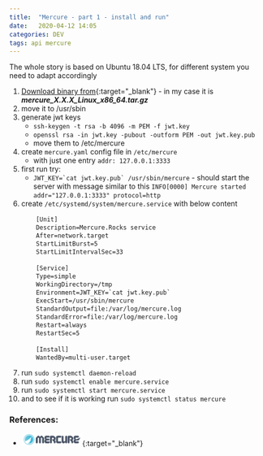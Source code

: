 ```yaml
---
title:  "Mercure - part 1 - install and run"
date:   2020-04-12 14:05
categories: DEV
tags: api mercure
---
```



The whole story is based on Ubuntu 18.04 LTS, for different system you need to adapt accordingly

1. [Download binary from](https://github.com/dunglas/mercure/releases){:target="_blank"} - in my case it is ***mercure_X.X.X_Linux_x86_64.tar.gz***
2. move it to /usr/sbin
3. generate jwt keys
   * `ssh-keygen -t rsa -b 4096 -m PEM -f jwt.key`
   * `openssl rsa -in jwt.key -pubout -outform PEM -out jwt.key.pub`
   * move them to /etc/mercure
4. create `mercure.yaml` config file in `/etc/mercure`
   * with just one entry `addr:	127.0.0.1:3333`
5. first run try:
   * ```JWT_KEY=`cat jwt.key.pub` /usr/sbin/mercure``` - should start the server with message similar to this `INFO[0000] Mercure started                               addr="127.0.0.1:3333" protocol=http`
6. create `/etc/systemd/system/mercure.service` with below content
    ```
        [Unit]
        Description=Mercure.Rocks service
        After=network.target
        StartLimitBurst=5
        StartLimitIntervalSec=33

        [Service]
        Type=simple
        WorkingDirectory=/tmp
        Environment=JWT_KEY=`cat jwt.key.pub`
        ExecStart=/usr/sbin/mercure
        StandardOutput=file:/var/log/mercure.log
        StandardError=file:/var/log/mercure.log
        Restart=always
        RestartSec=5

        [Install]
        WantedBy=multi-user.target
    ```
7. run `sudo systemctl daemon-reload`
8. run `sudo systemctl enable mercure.service`
9. run `sudo systemctl start mercure.service`
10. and to see if it is working run `sudo systemctl status mercure`

### References:
* [<img src="/data/mercure.svg" width="120px">](https://mercure.rocks/){:target="_blank"}

